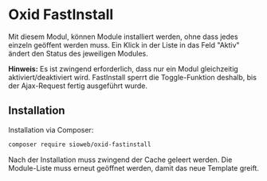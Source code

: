 # Oxid FastInstall

Mit diesem Modul, können Module installiert werden, ohne dass jedes einzeln geöffent werden muss. Ein Klick in der Liste in das Feld "Aktiv" ändert den Status des jeweiligen Modules.

**Hinweis:** Es ist zwingend erforderlich, dass nur ein Modul gleichzeitig aktiviert/deaktiviert wird. FastInstall sperrt die Toggle-Funktion deshalb, bis der Ajax-Request fertig ausgeführt wurde.

## Installation 

Installation via Composer:

```sh
composer require sioweb/oxid-fastinstall
```

Nach der Installation muss zwingend der Cache geleert werden. Die Module-Liste muss erneut geöffnet werden, damit das neue Template greift.